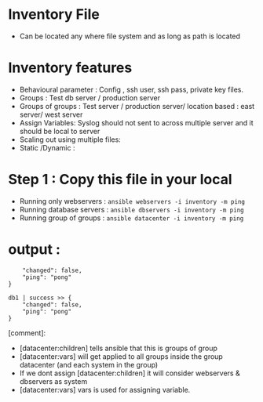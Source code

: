 # Inventory File 
- Can be located any where file system and as long as path is located

# Inventory features
- Behavioural parameter : Config , ssh user, ssh pass, private key files.
- Groups : Test db server / production server
- Groups of groups : Test server / production server/ location based : east server/ west server
- Assign Variables: Syslog should not sent to across multiple server and it should be local to server
- Scaling out using multiple files:
- Static /Dynamic :





# Step 1 : Copy this file in your local 
- Running only webservers : `ansible webservers -i inventory -m ping`
- Running database servers : `ansible dbservers -i inventory -m ping`
- Running group of groups : `ansible datacenter -i inventory -m ping`

# output :
```web1 | success >> {
    "changed": false, 
    "ping": "pong"
}

db1 | success >> {
    "changed": false, 
    "ping": "pong"
}
```

[comment]: 
- [datacenter:children] tells ansible that this is groups of group
- [datacenter:vars] will get applied to all groups inside the group datacenter (and each system in the group)
- If we dont assign [datacenter:children] it will consider webservers & dbservers as system
- [datacenter:vars] vars is used for assigning variable.

